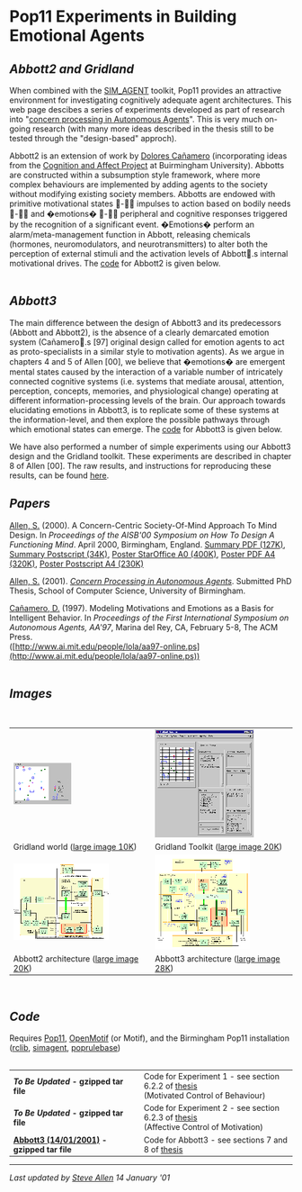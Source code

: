 # Pop11 Experiments in Building Emotional Agents

## _Abbott2 and Gridland_

When combined with the [SIM\_AGENT](http://www.cs.bham.ac.uk/~axs/cog_affect/sim_agent.html) toolkit, Pop11 provides an attractive environment for investigating cognitively adequate agent architectures. This web page descibes a series of experiments developed as part of research into "[concern processing in Autonomous Agents](http://www.cs.bham.ac.uk/~sra/Thesis)". This is very much on-going research (with many more ideas described in the thesis still to be tested through the "design-based" approch).

Abbott2 is an extension of work by [Dolores Cañamero](http://www.iiia.csic.es/~lola/) (incorporating ideas from the [Cognition and Affect Project](http://www.cs.bham.ac.uk/research/cogaff/0-INDEX.html) at Buirmingham University). Abbotts are constructed within a subsumption style framework, where more complex behaviours are implemented by adding agents to the society without modifying existing society members. Abbotts are endowed with primitive motivational states - impulses to action based on bodily needs - and �emotions� - peripheral and cognitive responses triggered by the recognition of a significant event. �Emotions� perform an alarm/meta-management function in Abbott, releasing chemicals (hormones, neuromodulators, and neurotransmitters) to alter both the perception of external stimuli and the activation levels of Abbott.s internal motivational drives. The [code](#Code) for Abbott2 is given below.  
 

## _Abbott3_

The main difference between the design of Abbott3 and its predecessors (Abbott and Abbott2), is the absence of a clearly demarcated emotion system (Cañamero.s \[97\] original design called for emotion agents to act as proto-specialists in a similar style to motivation agents). As we argue in chapters 4 and 5 of Allen \[00\], we believe that �emotions� are emergent mental states caused by the interaction of a variable number of intricately connected cognitive systems (i.e. systems that mediate arousal, attention, perception, concepts, memories, and physiological change) operating at different information-processing levels of the brain. Our approach towards elucidating emotions in Abbott3, is to replicate some of these systems at the information-level, and then explore the possible pathways through which emotional states can emerge. The [code](#Code) for Abbott3 is given below.

We have also performed a number of simple experiments using our Abbott3 design and the Gridland toolkit. These experiments are described in chapter 8 of Allen \[00\]. The raw results, and instructions for reproducing these results, can be found [here](abbott/index.html).

## _Papers_

[Allen, S.](http://www.dfki.de/~allen) (2000). A Concern-Centric Society-Of-Mind Approach To Mind Design. In _Proceedings of the AISB'00 Symposium on How To Design A Functioning Mind_. April 2000, Birmingham, England. [Summary PDF (127K)](http://www.cs.bham.ac.uk/~sra/Papers/DAMPosterSummary.pdf), [Summary Postscript (34K)](http://www.cs.bham.ac.uk/~sra/Papers/DAMPosterSummary.ps.gz), [Poster StarOffice A0 (400K)](http://www.cs.bham.ac.uk/~sra/Papers/DAMPosterA0.zip), [Poster PDF A4 (320K)](http://www.cs.bham.ac.uk/~sra/Papers/DAMPosterA4.pdf), [Poster Postscript A4 (230K)](http://www.cs.bham.ac.uk/~sra/Papers/DAMPosterA4.ps.gz)

[Allen, S.](http://www.dfki.de/~allen) (2001). _[Concern Processing in Autonomous Agents](http://www.cs.bham.ac.uk/~sra/Thesis/index.html)_. Submitted PhD Thesis, School of Computer Science, University of Birmingham.

[Cañamero, D.](http://www.iiia.csic.es/~lola/) (1997). Modeling Motivations and Emotions as a Basis for Intelligent Behavior. In _Proceedings of the First International Symposium on Autonomous Agents, AA'97_, Marina del Rey, CA, February 5-8, The ACM Press.  
([http://www.ai.mit.edu/people/lola/aa97-online.ps](http://www.ai.mit.edu/people/lola/aa97-online.ps))  
 

## _Images_

 

|     |     |
| --- | --- |
| [![Gridland](Images/Gridland_20.gif)](Images/Gridland.gif) | [![Gridland Toolkit](Images/GridlandToolkit_30.gif)](Images/GridlandToolkit.gif) |
| Gridland world ([large image 10K](Images/Gridland.gif)) | Gridland Toolkit ([large image 20K](Images/GridlandToolkit.gif)) |
| [![](Images/Abbott2_25.gif)](Images/Abbott2.gif) | [![](Images/Abbott3_25.gif)](Images/Abbott3.gif) |
| Abbott2 architecture ([large image 20K](Images/Abbott2.gif)) | Abbott3 architecture ([large image 28K](Images/Abbott3.gif)) |

  
 

## _Code_

Requires [Pop11](http://www.cs.bham.ac.uk/research/projects/poplog/), [OpenMotif](http://www.opennc.org/openmotif/) (or Motif), and the Birmingham Pop11 installation ([rclib](http://www.cs.bham.ac.uk/research/projects/poplog/rclib.tar.gz), [simagent](http://www.cs.bham.ac.uk/research/projects/poplog/sim.tar.gz), [poprulebase](http://www.cs.bham.ac.uk/research/projects/poplog/prb.tar.gz))  
 

|     |     |
| --- | --- |
| **_To Be Updated_ - gzipped tar file** | Code for Experiment 1 - see section 6.2.2 of [thesis](http://www.cs.bham.ac.uk/~sra/Thesis)  <br>(Motivated Control of Behaviour) |
| **_To Be Updated_ - gzipped tar file** | Code for Experiment 2 - see section 6.2.3 of [thesis](http://www.cs.bham.ac.uk/~sra/Thesis)  <br>(Affective Control of Motivation) |
| **[Abbott3 (14/01/2001)](Code/Abbott3_140101.tgz) - gzipped tar file** | Code for Abbott3 - see sections 7 and 8 of [thesis](http://www.cs.bham.ac.uk/~sra/Thesis) |

- - -

  
_Last updated by [Steve Allen](http://www.dfki.de/~allen) 14 January '01_